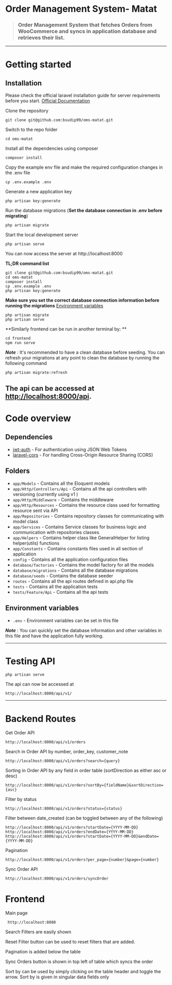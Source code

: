 # Order Management System- Matat

> ### Order Management System that fetches Orders from WooCommerce and syncs in application database and retrieves their list. 

----------

# Getting started

## Installation

Please check the official laravel installation guide for server requirements before you start. [Official Documentation](https://laravel.com/docs/10.x/installation)

Clone the repository

    git clone git@github.com:bsudip99/oms-matat.git

Switch to the repo folder

    cd oms-matat

Install all the dependencies using composer

    composer install

Copy the example env file and make the required configuration changes in the .env file

    cp .env.example .env

Generate a new application key

    php artisan key:generate

Run the database migrations (**Set the database connection in .env before migrating**)

    php artisan migrate

Start the local development server

    php artisan serve

You can now access the server at http://localhost:8000

**TL;DR command list**

    git clone git@github.com:bsudip99/oms-matat.git
    cd oms-matat
    composer install
    cp .env.example .env
    php artisan key:generate 
    
**Make sure you set the correct database connection information before running the migrations** [Environment variables](#environment-variables)

    php artisan migrate
    php artisan serve
**Similarly frontend can be run in another terminal by: **

    cd frontend
    npm run serve

***Note*** : It's recommended to have a clean database before seeding. You can refresh your migrations at any point to clean the database by running the following command

    php artisan migrate:refresh
    
The api can be accessed at [http://localhost:8000/api](http://localhost:8000/api).
----------

# Code overview

## Dependencies

- [jwt-auth](https://github.com/tymondesigns/jwt-auth) - For authentication using JSON Web Tokens
- [laravel-cors](https://github.com/barryvdh/laravel-cors) - For handling Cross-Origin Resource Sharing (CORS)

## Folders

- `app/Models` - Contains all the Eloquent models
- `app/Http/Controllers/Api` - Contains all the api controllers with versioning (currently using v1 )
- `app/Http/Middleware` - Contains the middleware
- `app/Http/Resources` - Contains the resource class used for formatting resource sent via API
- `app/Repositories` - Contains repository classes for communicating with model class
- `app/Services` - Contains Service classes for business logic and communication with repositories classes.
- `app/Helpers` - Contains helper class like GeneralHelper for listing helper(utils) functions
- `app/Constants` - Contains constants files used in all section of application
- `config` - Contains all the application configuration files
- `database/factories` - Contains the model factory for all the models
- `database/migrations` - Contains all the database migrations
- `database/seeds` - Contains the database seeder
- `routes` - Contains all the api routes defined in api.php file
- `tests` - Contains all the application tests
- `tests/Feature/Api` - Contains all the api tests

## Environment variables

- `.env` - Environment variables can be set in this file

***Note*** : You can quickly set the database information and other variables in this file and have the application fully working.

----------

# Testing API


    php artisan serve

The api can now be accessed at

    http://localhost:8000/api/v1/

----------
# Backend Routes 
Get Order API

    http://localhost:8000/api/v1/orders

Search in Order API by number, order_key, customer_note

    http://localhost:8000/api/v1/orders?search={query}
 Sorting in Order API by any field in order table (sortDirection as either asc or desc)
    
    http://localhost:8000/api/v1/orders?sortBy={fieldName}&sortDirection={asc}
 
 Filter by status
    
    http://localhost:8000/api/v1/orders?status={status}
    
 Filter between date_created (can be toggled between any of the following)
 
    http://localhost:8000/api/v1/orders?startDate={YYYY-MM-DD}
    http://localhost:8000/api/v1/orders?endDate={YYYY-MM-DD}
    http://localhost:8000/api/v1/orders?startDate={YYYY-MM-DD}&endDate={YYYY-MM-DD}
 
 Pagination
 
    http://localhost:8000/api/v1/orders?per_page={number}&page={number}

 Sync Order API 
    
    http://localhost:8000/api/v1/orders/syncOrder

# Frontend 

 Main page 
     
     http://localhost:8080

 Search Filters are easily shown

 Reset Filter button can be used to reset filters that are added.

 Pagination is added below the table
 
 Sync Orders button is shown in top left of table which syncs the order

 Sort by can be used  by simply clicking on the table header and toggle the arrow. Sort by is given in singular data fields only